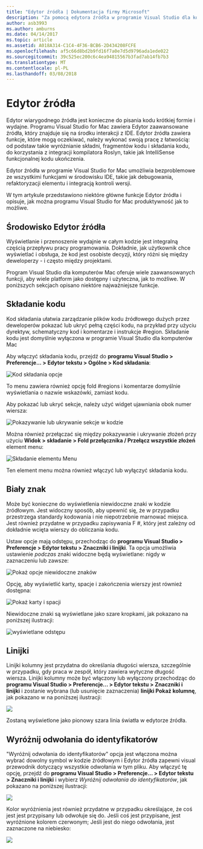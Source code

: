 ```yaml
---
title: "Edytor źródła | Dokumentacja firmy Microsoft"
description: "Za pomocą edytora źródła w programie Visual Studio dla komputerów Mac"
author: asb3993
ms.author: amburns
ms.date: 04/14/2017
ms.topic: article
ms.assetid: A018A314-C1C4-4F36-BCB6-2D434208FCFE
ms.openlocfilehash: af5c66d8bd2b9fd16f7a0e7d5d9796ada1ede022
ms.sourcegitcommit: 39c525ec200c6c4ea94815567b3fad7ab14fb7b3
ms.translationtype: MT
ms.contentlocale: pl-PL
ms.lasthandoff: 03/08/2018
---
```

# <a name="source-editor"></a>Edytor źródła

Edytor wiarygodnego źródła jest konieczne do pisania kodu krótkiej formie i wydajne. Programu Visual Studio for Mac zawiera Edytor zaawansowane źródła, który znajduje się na środku interakcji z IDE. Edytor źródła zawiera funkcje, które mogą oczekiwać, należy wykonać swoją pracę z łatwością: od podstaw takie wyróżnianie składni, fragmentów kodu i składania kodu, do korzystania z integracji kompilatora Roslyn, takie jak IntelliSense funkcjonalnej kodu ukończenia.

Edytor źródła w programie Visual Studio for Mac umożliwia bezproblemowe ze wszystkimi funkcjami w środowisku IDE, takie jak debugowania, refaktoryzacji elementu i integracją kontroli wersji.

W tym artykule przedstawiono niektóre główne funkcje Edytor źródła i opisuje, jak można programu Visual Studio for Mac produktywność jak to możliwe.

## <a name="the-source-editor-experience"></a>Środowisko Edytor źródła

Wyświetlanie i przenoszenie wydajnie w całym kodzie jest integralną częścią przepływu pracy programowania. Dokładnie, jak użytkownik chce wyświetlać i obsługa, że kod jest osobiste decyzji, który różni się między deweloperzy - i często między projektami.

Program Visual Studio dla komputerów Mac oferuje wiele zaawansowanych funkcji, aby wiele platform jako dostępny i użyteczna, jak to możliwe. W poniższych sekcjach opisano niektóre najważniejsze funkcje.


## <a name="code-folding"></a>Składanie kodu

Kod składania ułatwia zarządzanie plików kodu źródłowego dużych przez deweloperów pokazać lub ukryć pełną części kodu, na przykład przy użyciu dyrektyw, schematyczny kod i komentarze i instrukcje #region. Składanie kodu jest domyślnie wyłączona w programie Visual Studio dla komputerów Mac

Aby włączyć składania kodu, przejdź do **programu Visual Studio > Preferencje... > Edytor tekstu > Ogólne > Kod składania**:

![Kod składania opcje](media/source-editor-image1.png)

To menu zawiera również opcję fold #regions i komentarze domyślnie wyświetlania o nazwie wskazówki, zamiast kodu.

Aby pokazać lub ukryć sekcje, należy użyć widget ujawniania obok numer wiersza:

 ![Pokazywanie lub ukrywanie sekcje w kodzie](media/source-editor-image2.png)

Można również przełączać się między pokazywanie i ukrywanie złożeń przy użyciu **Widok > składanie > Fold przełącznika / Przełącz wszystkie złożeń** element menu:

 ![Składanie elementu Menu](media/source-editor-image19.png)

Ten element menu można również włączyć lub wyłączyć składania kodu.

## <a name="white-space"></a>Biały znak

Może być konieczne do wyświetlenia niewidoczne znaki w kodzie źródłowym. Jest widoczny sposób, aby upewnić się, że w przypadku przestrzega standardy kodowania i nie niepotrzebnie marnować miejsca. Jest również przydatne w przypadku zapisywania F #, który jest zależny od dokładnie wcięta wierszy do obliczania kodu.

Ustaw opcje mają odstępu, przechodząc do **programu Visual Studio > Preferencje > Edytor tekstu > Znaczniki i linijki**. Ta opcja umożliwia ustawienie _podczas_ znaki widoczne będą wyświetlane: nigdy w zaznaczeniu lub zawsze:

 ![Pokaż opcje niewidoczne znaków](media/source-editor-image3.png)

Opcję, aby wyświetlić karty, spacje i zakończenia wierszy jest również dostępna:

 ![Pokaż karty i spacji](media/source-editor-image4.png)

 Niewidoczne znaki są wyświetlane jako szare kropkami, jak pokazano na poniższej ilustracji:

 ![wyświetlane odstępu](media/source-editor-image22.png)


## <a name="ruler"></a>Linijki

Linijki kolumny jest przydatna do określania długości wiersza, szczególnie w przypadku, gdy praca w zespół, który zawiera wytyczne długość wiersza. Linijki kolumny może być włączony lub wyłączony przechodząc do **programu Visual Studio > Preferencje... > Edytor tekstu > Znaczniki i linijki** i zostanie wybrana (lub usunięcie zaznaczenia) **linijki Pokaż kolumnę**, jak pokazano w na poniższej ilustracji:

 ![](media/source-editor-image5.png)

 Zostaną wyświetlone jako pionowy szara linia światła w edytorze źródła.


## <a name="highlight-identifier-references"></a>Wyróżnij odwołania do identyfikatorów

"Wyróżnij odwołania do identyfikatorów" opcja jest włączona można wybrać dowolny symbol w kodzie źródłowym i Edytor źródła zapewni visual przewodnik dotyczący wszystkie odwołania w tym pliku. Aby włączyć tę opcję, przejdź do **programu Visual Studio > Preferencje... > Edytor tekstu > Znaczniki i linijki** i wybierz _Wyróżnij odwołania do identyfikatorów_, jak pokazano na poniższej ilustracji:

![](media/source-editor-image6.png)

Kolor wyróżnienia jest również przydatne w przypadku określające, że coś jest jest przypisany lub odwołuje się do. Jeśli coś jest przypisane, jest wyróżnione kolorem czerwonym; Jeśli jest do niego odwołania, jest zaznaczone na niebiesko:

![](media/source-editor-image7.png)




